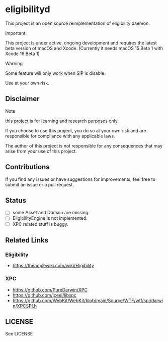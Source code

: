 # eligibilityd

This project is an open source reimplementation of eligibility daemon.

> [!IMPORTANT]
> This project is under active, ongoing development and requires the latest beta
> version of macOS and Xcode. (Currently it needs macOS 15 Beta 1 with Xcode 16 Beta 1)

> [!WARNING]
> Some feature will only work when SIP is disable.
>
> Use at your own risk.

## Disclaimer

> [!NOTE]
> this project is for learning and research purposes only.
> 
> If you choose to use this project, you do so at your own risk and are responsible for compliance with any applicable laws.
>
> The author of this project is not responsible for any consequences that may arise from your use of this project.

## Contributions

If you find any issues or have suggestions for improvements, feel free to submit an issue or a pull request.

## Status

- [ ] some Asset and Domain are missing.
- [ ] EligibilityEngine is not implemented.
- [ ] XPC related stuff is buggy.

## Related Links

### Eligibility

- https://theapplewiki.com/wiki/Eligibility

### XPC

- https://github.com/PureDarwin/XPC
- https://github.com/jceel/libxpc
- https://github.com/WebKit/WebKit/blob/main/Source/WTF/wtf/spi/darwin/XPCSPI.h

## LICENSE

See LICENSE

